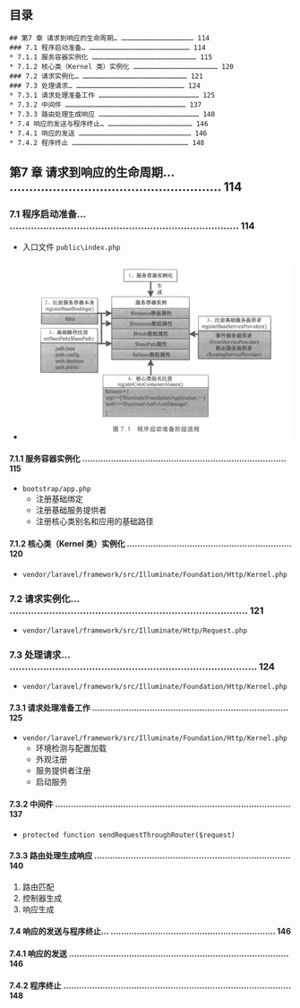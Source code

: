 ## 目录
```
## 第7 章 请求到响应的生命周期… ……………………………………………… 114
### 7.1 程序启动准备… ………………………………………………………………… 114
* 7.1.1 服务容器实例化 …………………………………………………………………… 115
* 7.1.2 核心类（Kernel 类）实例化 ……………………………………………………… 120
### 7.2 请求实例化… …………………………………………………………………… 121
### 7.3 处理请求… ……………………………………………………………………… 124
* 7.3.1 请求处理准备工作 ………………………………………………………………… 125
* 7.3.2 中间件 ……………………………………………………………………………… 137
* 7.3.3 路由处理生成响应 ………………………………………………………………… 140
* 7.4 响应的发送与程序终止… ……………………………………………………… 146
* 7.4.1 响应的发送 ………………………………………………………………………… 146
* 7.4.2 程序终止 …………………………………………………………………………… 148
```


## 第7 章 请求到响应的生命周期… ……………………………………………… 114
### 7.1 程序启动准备… ………………………………………………………………… 114
* 入口文件 `public\index.php`

* ![程序启动准备阶段流程](./images/程序启动准备阶段流程.png)


#### 7.1.1 服务容器实例化 …………………………………………………………………… 115
* `bootstrap/app.php`
    * 注册基础绑定
    * 注册基础服务提供者
    * 注册核心类别名和应用的基础路径


#### 7.1.2 核心类（Kernel 类）实例化 ……………………………………………………… 120
* `vendor/laravel/framework/src/Illuminate/Foundation/Http/Kernel.php`


### 7.2 请求实例化… …………………………………………………………………… 121
* `vendor/laravel/framework/src/Illuminate/Http/Request.php`

### 7.3 处理请求… ……………………………………………………………………… 124
* `vendor/laravel/framework/src/Illuminate/Foundation/Http/Kernel.php`

#### 7.3.1 请求处理准备工作 ………………………………………………………………… 125
* `vendor/laravel/framework/src/Illuminate/Foundation/Http/Kernel.php`
    * 环境检测与配置加载
    * 外观注册
    * 服务提供者注册
    * 启动服务

#### 7.3.2 中间件 ……………………………………………………………………………… 137
* `protected function sendRequestThroughRouter($request)`


#### 7.3.3 路由处理生成响应 ………………………………………………………………… 140
1. 路由匹配
2. 控制器生成
3. 响应生成


#### 7.4 响应的发送与程序终止… ……………………………………………………… 146

#### 7.4.1 响应的发送 ………………………………………………………………………… 146

#### 7.4.2 程序终止 …………………………………………………………………………… 148
